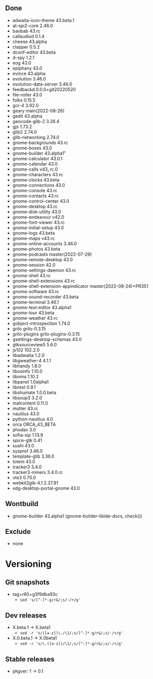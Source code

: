 ## Done
- adwaita-icon-theme 43.beta.1
- at-spi2-core 2.46.0
- baobab 43.rc
- callaudiod 0.1.4
- cheese 43.alpha
- clapper 0.5.2
- dconf-editor 43.beta
- d-spy 1.2.1
- eog 43.0
- epiphany 43.0
- evince 43.alpha
- evolution 3.46.0
- evolution-data-server 3.46.0
- feedbackd 0.0.0+git20220520
- file-roller 43.0
- folks 0.15.5
- gcr-4 3.92.0
- geary main(2022-08-26)
- gedit 43.alpha
- geocode-glib-2 3.26.4
- gjs 1.73.2
- glib2 2.74.0
- glib-networking 2.74.0
- gnome-backgrounds 43.rc
- gnome-boxes 43.0
- gnome-builder 43.alpha1¹
- gnome-calculator 43.0.1
- gnome-calendar 43.0
- gnome-calls v43_rc.0
- gnome-characters 43.rc
- gnome-clocks 43.beta
- gnome-connections 43.0
- gnome-console 43.rc
- gnome-contacts 43.rc
- gnome-control-center 43.0
- gnome-desktop 43.rc
- gnome-disk-utility 43.0
- gnome-endeavour v42.0
- gnome-font-viewer 43.rc
- gnome-initial-setup 43.0
- gnome-logs 43.beta
- gnome-maps v43.rc
- gnome-online-accounts 3.46.0
- gnome-photos 43.beta
- gnome-podcasts master(2022-07-29)
- gnome-remote-desktop 43.0
- gnome-session 42.0
- gnome-settings-daemon 43.rc
- gnome-shell 43.rc
- gnome-shell-extensions 43.rc
- gnome-shell-extension-appindicator master(2022-08-24)+PR351
- gnome-software 43.rc
- gnome-sound-recorder 43.beta
- gnome-terminal 3.46.1
- gnome-text-editor 43.alpha1
- gnome-tour 43.beta
- gnome-weather 43.rc
- gobject-introspection 1.74.0
- grilo grilo-0.3.15
- grilo-plugins grilo-plugins-0.3.15
- gsettings-desktop-schemas 43.0
- gtksourceview5 5.6.0
- js102 102.2.0
- libadwaita 1.2.0
- libgweather-4 4.1.1
- libhandy 1.8.0
- libosinfo 1.10.0
- libnma 1.10.2
- libpanel 1.0alpha1
- librest 0.9.1
- libshumate 1.0.0.beta
- libsoup3 3.2.0
- malcontent 0.11.0
- mutter 43.rc
- nautilus 43.0
- python-nautilus 4.0
- orca ORCA_43_BETA
- phodav 3.0
- sofia-sip 1.13.9
- spice-gtk 0.41
- sushi 43.0
- sysprof 3.46.0
- template-glib 3.36.0
- totem 43.0
- tracker3 3.4.0
- tracker3-miners 3.4.0.rc
- vte3 0.70.0
- webkit2gtk-4.1 2.37.91
- xdg-desktop-portal-gnome 43.0

## Wontbuild
- gnome-builder 43.alpha1 (gnome-builder-libide-docs, check())

## Exclude
- none

# Versioning
## Git snapshots
* tag+r60+g3f9dba93c
  * `sed 's/[^-]*-g/r&/;s/-/+/g'`

## Dev releases
* X.beta.1 -> X.beta1
  * `sed -r 's/([a-z])\./\1/;s/[^-]*-g/r&/;s/-/+/g'`
* X.0.beta.1 -> X.0beta1
  * `sed -r 's/\.([a-z])/\1/;s/[^-]*-g/r&/;s/-/+/g'`

## Stable releases
* pkgver: 1 -> 0.1

